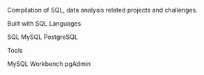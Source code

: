 Compilation of SQL, data analysis related projects and challenges.

Built with
SQL Languages

SQL
MySQL
PostgreSQL

Tools

MySQL Workbench
pgAdmin
